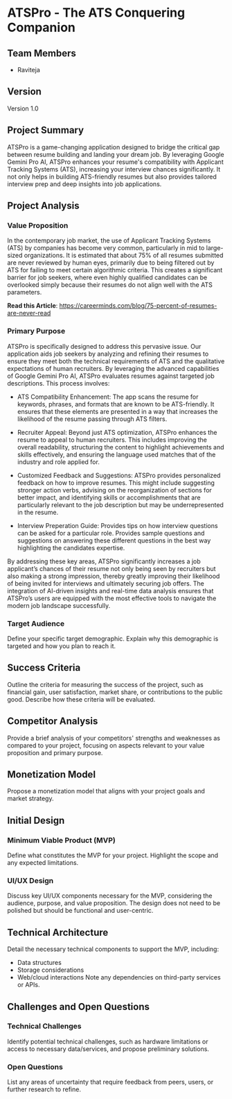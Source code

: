 # ATSPro - The ATS Conquering Companion

## Team Members
- Raviteja 

## Version
Version 1.0

## Project Summary

ATSPro is a game-changing application designed to bridge the critical gap between resume building and landing your dream job. By leveraging Google Gemini Pro AI, ATSPro enhances your resume's compatibility with Applicant Tracking Systems (ATS), increasing your interview chances significantly. It not only helps in building ATS-friendly resumes but also provides tailored interview prep and deep insights into job applications.

## Project Analysis

### Value Proposition
In the contemporary job market, the use of Applicant Tracking Systems (ATS) by companies has become very common, particularly in mid to large-sized organizations. It is estimated that about 75% of all resumes submitted are never reviewed by human eyes, primarily due to being filtered out by ATS for failing to meet certain algorithmic criteria. This creates a significant barrier for job seekers, where even highly qualified candidates can be overlooked simply because their resumes do not align well with the ATS parameters.

**Read this Article**: https://careerminds.com/blog/75-percent-of-resumes-are-never-read

### Primary Purpose

ATSPro is specifically designed to address this pervasive issue. Our application aids job seekers by analyzing and refining their resumes to ensure they meet both the technical requirements of ATS and the qualitative expectations of human recruiters. By leveraging the advanced capabilities of Google Gemini Pro AI, ATSPro evaluates resumes against targeted job descriptions. This process involves:

- ATS Compatibility Enhancement: The app scans the resume for keywords, phrases, and formats that are known to be ATS-friendly. It ensures that these elements are presented in a way that increases the likelihood of the resume passing through ATS filters.

- Recruiter Appeal: Beyond just ATS optimization, ATSPro enhances the resume to appeal to human recruiters. This includes improving the overall readability, structuring the content to highlight achievements and skills effectively, and ensuring the language used matches that of the industry and role applied for.

- Customized Feedback and Suggestions: ATSPro provides personalized feedback on how to improve resumes. This might include suggesting stronger action verbs, advising on the reorganization of sections for better impact, and identifying skills or accomplishments that are particularly relevant to the job description but may be underrepresented in the resume.

- Interview Preperation Guide: Provides tips on how interview questions can be asked for a particular role. Provides sample questions and suggestions on answering these different questions in the best way highlighting the candidates expertise.

By addressing these key areas, ATSPro significantly increases a job applicant’s chances of their resume not only being seen by recruiters but also making a strong impression, thereby greatly improving their likelihood of being invited for interviews and ultimately securing job offers. The integration of AI-driven insights and real-time data analysis ensures that ATSPro’s users are equipped with the most effective tools to navigate the modern job landscape successfully.

### Target Audience
Define your specific target demographic. Explain why this demographic is targeted and how you plan to reach it.

## Success Criteria
Outline the criteria for measuring the success of the project, such as financial gain, user satisfaction, market share, or contributions to the public good. Describe how these criteria will be evaluated.

## Competitor Analysis
Provide a brief analysis of your competitors' strengths and weaknesses as compared to your project, focusing on aspects relevant to your value proposition and primary purpose.

## Monetization Model
Propose a monetization model that aligns with your project goals and market strategy.

## Initial Design

### Minimum Viable Product (MVP)
Define what constitutes the MVP for your project. Highlight the scope and any expected limitations.

### UI/UX Design
Discuss key UI/UX components necessary for the MVP, considering the audience, purpose, and value proposition. The design does not need to be polished but should be functional and user-centric.

## Technical Architecture

Detail the necessary technical components to support the MVP, including:
- Data structures
- Storage considerations
- Web/cloud interactions
Note any dependencies on third-party services or APIs.

## Challenges and Open Questions

### Technical Challenges
Identify potential technical challenges, such as hardware limitations or access to necessary data/services, and propose preliminary solutions.

### Open Questions
List any areas of uncertainty that require feedback from peers, users, or further research to refine.

